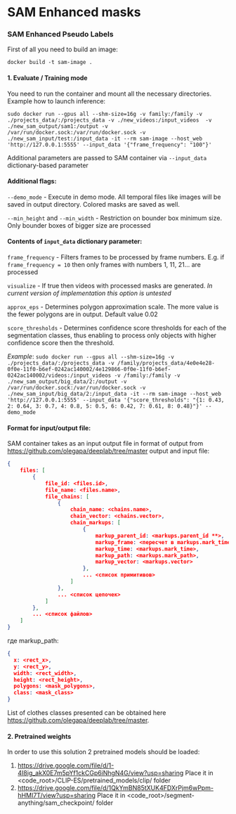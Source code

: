 # SAM Enhanced masks

### **SAM Enhanced Pseudo Labels**

First of all you need to build an image:
```
docker build -t sam-image .
```

#### 1. Evaluate / Training mode

You need to run the container and mount all the necessary directories. Example how to launch inference:
```
sudo docker run --gpus all --shm-size=16g -v family:/family -v ./projects_data/:/projects_data -v ./new_videos:/input_videos  -v ./new_sam_output/sam1:/output -v /var/run/docker.sock:/var/run/docker.sock -v ./new_sam_input/test:/input_data -it --rm sam-image --host_web 'http://127.0.0.1:5555' --input_data '{"frame_frequency": "100"}'
```
Additional parameters are passed to SAM container via `--input_data` dictionary-based parameter
#### Additional flags:

`--demo_mode` - Execute in demo mode. All temporal files like images will be saved in output directory. Colored masks are saved as well.

`--min_height` and `--min_width` - Restriction on bounder box minimum size. Only bounder boxes of bigger size are processed

#### Contents of `input_data` dictionary parameter:
`frame_frequency` - Filters frames to be processed by frame numbers. E.g. if `frame_frequency = 10` then only frames with numbers 1, 11, 21... are processed

`visualize` - If true then videos with processed masks are generated. *In current version of implementation this option is untested*

`approx_eps` - Determines polygon approximation scale. The more value is the fewer polygons are in output. Default value 0.02

`score_thresholds` - Determines confidence score thresholds for each of the segmentation classes, thus enabling to process only objects with higher confidence score then the threshold. 

*Example*:
`sudo docker run --gpus all --shm-size=16g -v ./projects_data/:/projects_data -v /family/projects_data/4e0e4e28-0f0e-11f0-b6ef-0242ac140002/4e129866-0f0e-11f0-b6ef-0242ac140002/videos:/input_videos -v /family:/family -v ./new_sam_output/big_data/2:/output -v /var/run/docker.sock:/var/run/docker.sock -v ./new_sam_input/big_data/2:/input_data -it --rm sam-image --host_web 'http://127.0.0.1:5555' --input_data '{"score_thresholds": "{1: 0.43, 2: 0.64, 3: 0.7, 4: 0.8, 5: 0.5, 6: 0.42, 7: 0.61, 8: 0.48}"}' --demo_mode`

#### Format for input/output file:
SAM container takes as an input output file in format of output from https://github.com/olegapa/deeplab/tree/master 
output and input file:
```json
{
	files: [
		{
			file_id: <files.id>,		
			file_name: <files.name>,
			file_chains: [
				{
					chain_name: <chains.name>,
					chain_vector: <chains.vector>,
					chain_markups: [
						{
							markup_parent_id: <markups.parent_id **>,
							markup_frame: <пересчет в markups.mark_time ***>,
							markup_time: <markups.mark_time>,
							markup_path: <markups.mark_path>,
							markup_vector: <markups.vector>
						},
						... <список примитивов>
					]
				},
				... <список цепочек>
			]
		},
		... <список файлов>
	]
}
```
где markup_path:

```json
{
  x: <rect_x>,
  y: <rect_y>,
  width: <rect_width>,
  height: <rect_height>,
  polygons: <mask_polygons>,
  class: <mask_class>
}
```
List of clothes classes presented can be obtained here https://github.com/olegapa/deeplab/tree/master.

#### 2. Pretrained weights
In order to use this solution 2 pretrained models should be loaded:
1. https://drive.google.com/file/d/1-4I8ig_akX0E7m5pYf1ckCGp6iNhgN4G/view?usp=sharing Place it in <code_root>/CLIP-ES/pretrained_models/clip/ folder
2. https://drive.google.com/file/d/1QkYmBN85tXUK4FDXrPjm6wPpm-hHMI7T/view?usp=sharing Place it in <code_root>/segment-anything/sam_checkpoint/ folder

    
